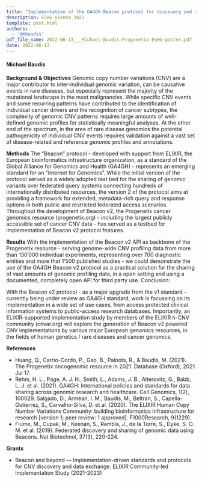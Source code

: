```yaml
---
title: "Implementation of the GA4GH Beacon protocol for discovery and sharing of genomic copy number variation data"
description: ESHG Vienna 2022
template: post.html 
authors:
  - '@mbaudis'
pdf_file_name: 2022-06-13___Michael-Baudis-Progenetix-ESHG-poster.pdf
date: 2022-06-13
---
```


#### Michael Baudis

**Background & Objectives** Genomic copy number variations (CNV) are a major contributor to inter-individual genomic variation, can be causative events in rare diseases, but especially represent the majority of the mutational landscape in the most malignancies. While specific CNV events and some recurring patterns have contributed to the identification of individual cancer drivers and the recognition of cancer  subtypes, the complexity of genomic CNV patterns requires large amounts of well-defined genomic profiles for statistically meaningful analyses. At the other end of the spectrum, in the area of rare disease genomics the potential pathogenicity of individual CNV events requires validation against a vast set of disease-related and reference genomic profiles and annotations.

<!--more-->

**Methods** The “Beacon” protocol - developed with support from ELIXIR, the European bioinformatics infrastructure organization, as a standard of the Global Alliance for Genomics and Health (GA4GH) - represents an emerging standard for an “Internet for Genomics”. While the initial version of the protocol served as a widely adopted test bed for the sharing of genomic variants over federated query systems connecting hundreds of internationally distributed resources, the version 2 of the protocol aims at providing a framework for extended, metadata-rich query and response options in both public and restricted federated access scenarios. Throughout the development of Beacon v2, the Progenetix cancer genomics resource (progenetix.org) - including the largest publicly accessible set of cancer CNV data - has served as a testbed for implementation of Beacon v2 protocol features. 

**Results** With the implementation of the Beacon v2 API as backbone of the Progenetix resource - serving genome-wide CNV profiling data from more than 130’000 individual experiments, representing over 700 diagnostic entities and  more that 1’500 published studies - we could demonstrate the use of the GA4GH Beacon v2 protocol as a practical solution for the sharing of vast amounts of genomic profiling data, in a open setting and using a documented, completely open API for third party use.
Conclusion:

With the Beacon v2 protocol - as a major upgrade from the v1 standard - currently being under review as GA4GH standard, work is focussing on its implementation in a wide set of use cases, from access protected clinical information systems to public-access research databases. Importantly, an ELIXIR-supported implementation study by members of the ELIXIR h-CNV community (cnvar.org) will explore the generation of Beacon v2 powered CNV implementations by various major European genomics resources, in the fields of human genetics / rare diseases and cancer genomics.

**References**

* Huang, Q., Carrio-Cordo, P., Gao, B., Paloots, R., & Baudis, M. (2021). The Progenetix oncogenomic resource in 2021. Database (Oxford), 2021 Jul 17.
* Rehm, H. L., Page, A. J. H., Smith, L., Adams, J. B., Alterovitz, G., Babb, L. J. et al. (2021). GA4GH: International policies and standards for data sharing across genomic research and healthcare. Cell Genomics, 1(2), 100029.
Salgado, D., Armean, I. M., Baudis, M., Beltran, S., Capella-Gutierrez, S., Carvalho-Silva, D. et al. (2020). The ELIXIR Human Copy Number Variations Community: building bioinformatics infrastructure for research [version 1; peer review: 1 approved]. F1000Research, 9(1229).
* Fiume, M., Cupak, M., Keenan, S., Rambla, J., de la Torre, S., Dyke, S. O. M. et al. (2019). Federated discovery and sharing of genomic data using Beacons. Nat Biotechnol, 37(3), 220-224.

**Grants**

* Beacon and beyond — Implementation-driven standards and protocols for CNV discovery and data exchange. ELIXIR Community-led Implementation Study (2021-2023)
